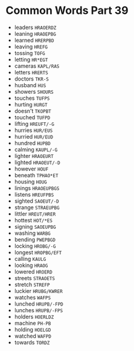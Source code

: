 # Common Words Part 39

* leaders `HRAOERDZ`
* leaning `HRAOEPBG`
* learned `HRERPBD`
* leaving `HREFG`
* tossing `TOFG`
* letting `HR*EGT`
* cameras `KAPL/RAS`
* letters `HRERTS`
* doctors `TKR-S`
* husband `HUS`
* showers `SHOURS`
* touches `TUFPS`
* hurting `HURGT`
* doesn't `TKOPBT`
* touched `TUFPD`
* lifting `HREUFT/-G`
* hurries `HUR/EUS`
* hurried `HUR/EUD`
* hundred `HUPBD`
* calming `KAUPL/-G`
* lighter `HRAOEURT`
* lighted `HRAOEUT/-D`
* however `HOUF`
* beneath `TPHAO*ET`
* housing `HOUG`
* linings `HRAOEUPBGS`
* listens `HREUFPBS`
* sighted `SAOEUT/-D`
* strange `STRAEUPBG`
* littler `HREUT/HRER`
* hottest `HOT/*ES`
* signing `SAOEUPBG`
* washing `WARBG`
* bending `PWEPBGD`
* locking `HROBG/-G`
* longest `HROPBG/EFT`
* calling `KAULG`
* looking `HRAOG`
* lowered `HROERD`
* streets `STRAOETS`
* stretch `STREFP`
* luckier `HRUBG/KWRER`
* watches `WAFPS`
* lunched `HRUPB/-FPD`
* lunches `HRUPB/-FPS`
* holders `HOERLDZ`
* machine `PH-PB`
* holding `HOELGD`
* watched `WAFPD`
* towards `TORDZ`
